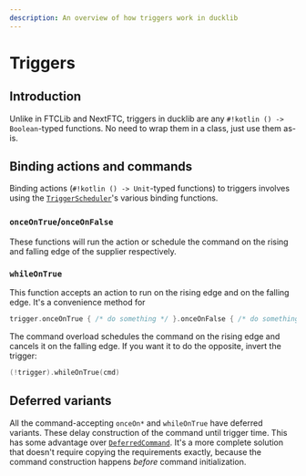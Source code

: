 ```yaml
---
description: An overview of how triggers work in ducklib
---
```


# Triggers

## Introduction

Unlike in FTCLib and NextFTC,
triggers in ducklib are any `#!kotlin () -> Boolean`-typed functions.
No need to wrap them in a class, just use them as-is.

## Binding actions and commands

Binding actions (`#!kotlin () -> Unit`-typed functions) to triggers involves using the [`TriggerScheduler`](/scheduler/index.md#triggerscheduler)'s various binding functions.
### `onceOnTrue`/`onceOnFalse`

These functions will run the action or schedule the command on the rising and falling edge of the supplier respectively.

### `whileOnTrue`

This function accepts an action to run on the rising edge and on the falling edge.
It's a convenience method for

```kotlin
trigger.onceOnTrue { /* do something */ }.onceOnFalse { /* do something else */ }
```

The command overload schedules the command on the rising edge and cancels it on the falling edge.
If you want it to do the opposite, invert the trigger:

```kotlin
(!trigger).whileOnTrue(cmd)
```

## Deferred variants

All the command-accepting `onceOn*` and `whileOnTrue` have deferred variants.
These delay construction of the command until trigger time.
This has some advantage over [`DeferredCommand`](/commands/builtin.md#deferredcommand).
It's a more complete solution that doesn't require copying the requirements exactly,
because the command construction happens *before* command initialization.
